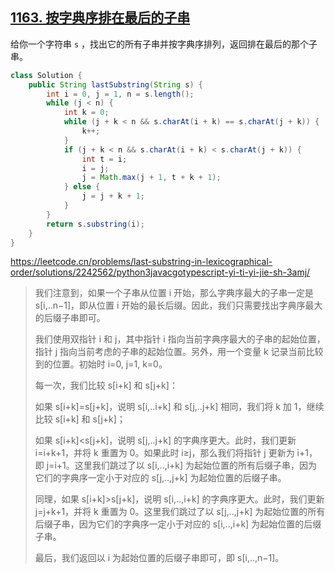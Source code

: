 ## [1163. 按字典序排在最后的子串](https://leetcode.cn/problems/last-substring-in-lexicographical-order/) 

给你一个字符串 `s` ，找出它的所有子串并按字典序排列，返回排在最后的那个子串。 

```java
class Solution {
    public String lastSubstring(String s) {
        int i = 0, j = 1, n = s.length();
        while (j < n) {
            int k = 0;
            while (j + k < n && s.charAt(i + k) == s.charAt(j + k)) {
                k++;
            }
            if (j + k < n && s.charAt(i + k) < s.charAt(j + k)) {
                int t = i;
                i = j;
                j = Math.max(j + 1, t + k + 1);
            } else {
                j = j + k + 1;
            }
        }
        return s.substring(i);
    }
}
```

https://leetcode.cn/problems/last-substring-in-lexicographical-order/solutions/2242562/python3javacgotypescript-yi-ti-yi-jie-sh-3amj/

> 我们注意到，如果一个子串从位置 i 开始，那么字典序最大的子串一定是 s[i,..n−1]，即从位置 i 开始的最长后缀。因此，我们只需要找出字典序最大的后缀子串即可。
>
> 我们使用双指针 i 和 j，其中指针 i 指向当前字典序最大的子串的起始位置，指针 j 指向当前考虑的子串的起始位置。另外，用一个变量 k 记录当前比较到的位置。初始时 i=0, j=1, k=0。
>
> 每一次，我们比较 s[i+k] 和 s[j+k]：
>
> 如果 s[i+k]=s[j+k]，说明 s[i,..i+k] 和 s[j,..j+k] 相同，我们将 k 加 1，继续比较 s[i+k] 和 s[j+k]；
>
> 如果 s[i+k]<s[j+k]，说明 s[j,..j+k] 的字典序更大。此时，我们更新 i=i+k+1，并将 k 重置为 0。如果此时 i≥j，那么我们将指针 j 更新为 i+1，即 j=i+1。这里我们跳过了以 s[i,..,i+k] 为起始位置的所有后缀子串，因为它们的字典序一定小于对应的 s[j,..,j+k] 为起始位置的后缀子串。
>
> 同理，如果 s[i+k]>s[j+k]，说明 s[i,..,i+k] 的字典序更大。此时，我们更新 j=j+k+1，并将 k 重置为 0。这里我们跳过了以 s[j,..,j+k] 为起始位置的所有后缀子串，因为它们的字典序一定小于对应的 s[i,..,i+k] 为起始位置的后缀子串。
>
> 最后，我们返回以 i 为起始位置的后缀子串即可，即 s[i,..,n−1]。
>